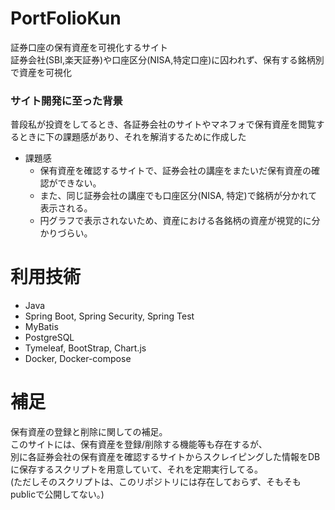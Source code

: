 # PortFolioKun
証券口座の保有資産を可視化するサイト <br>
証券会社(SBI,楽天証券)や口座区分(NISA,特定口座)に囚われず、保有する銘柄別で資産を可視化　<br>

### サイト開発に至った背景
普段私が投資をしてるとき、各証券会社のサイトやマネフォで保有資産を閲覧するときに下の課題感があり、それを解消するために作成した<br>

- 課題感
    - 保有資産を確認するサイトで、証券会社の講座をまたいだ保有資産の確認ができない。
    - また、同じ証券会社の講座でも口座区分(NISA, 特定)で銘柄が分かれて表示される。
    - 円グラフで表示されないため、資産における各銘柄の資産が視覚的に分かりづらい。

# 利用技術
- Java
- Spring Boot, Spring Security, Spring Test
- MyBatis
- PostgreSQL
- Tymeleaf, BootStrap, Chart.js
- Docker, Docker-compose

# 補足
保有資産の登録と削除に関しての補足。<br>
このサイトには、保有資産を登録/削除する機能等も存在するが、<br>
別に各証券会社の保有資産を確認するサイトからスクレイピングした情報をDBに保存するスクリプトを用意していて、それを定期実行してる。<br>
(ただしそのスクリプトは、このリポジトリには存在しておらず、そもそもpublicで公開してない。)
